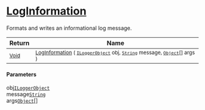 # [LogInformation](./ILoggerObjectExtensions-100663349.md)

Formats and writes an informational log message.

| Return | Name | 
| --- | --- | 
| <sub>[Void](https://docs.microsoft.com/en-us/dotnet/api/System.Void)</sub>| <sub>[LogInformation](./ILoggerObjectExtensions-100663349.md) ( [`ILoggerObject`](./../ILoggerObject.md) obj, [`String`](https://docs.microsoft.com/en-us/dotnet/api/System.String) message, [`Object`](https://docs.microsoft.com/en-us/dotnet/api/System.Object)[] args )</sub>| <br>


#### Parameters
 obj[`ILoggerObject`](./../ILoggerObject.md)<br> message[`String`](https://docs.microsoft.com/en-us/dotnet/api/System.String)<br> args[`Object`](https://docs.microsoft.com/en-us/dotnet/api/System.Object)[]